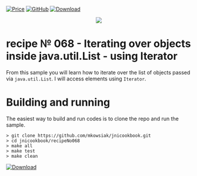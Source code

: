 [![Price](https://img.shields.io/badge/price-FREE-0098f7.svg)](https://github.com/mkowsiak/jnicookbook/blob/master/LICENSE.md)
[![GitHub](https://img.shields.io/badge/license-GPLv3-green.svg)](https://github.com/mkowsiak/jnicookbook/blob/master/LICENSE.md)
[![Download](https://img.shields.io/badge/download-click%20here-red.svg)](https://github.com/mkowsiak/jnicookbook/archive/master.zip)
<p align="center">
  <a href="http://jnicookbook.owsiak.org/"><img src="https://raw.githubusercontent.com/mkowsiak/jnicookbook/master/image/JNICookbook.png"></a>
</p>

# recipe № 068 - Iterating over objects inside java.util.List - using Iterator

From this sample you will learn how to iterate over the list of objects passed via `java.util.List`. I will access elements using `Iterator`.

# Building and running

The easiest way to build and run codes is to clone the repo and run the sample.

    > git clone https://github.com/mkowsiak/jnicookbook.git
    > cd jnicookbook/recipeNo068
    > make all
    > make test
    > make clean
    
[![Download](https://img.shields.io/badge/download-click%20here-red.svg)](https://github.com/mkowsiak/jnicookbook/archive/master.zip)
